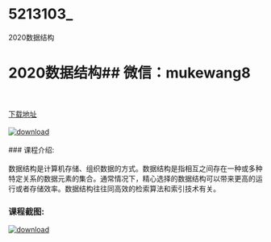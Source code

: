 # 5213103_
2020数据结构
# 2020数据结构## 微信：mukewang8
<br/></br>[下载地址](http://www.36tz.cn/article/5213103 "下载地址")
<br/></br>[![download](http://36tz.cn/muke_img/2020_05_2-87.png "下载地址")](http://www.36tz.cn/article/5213103 "下载地址")
<br/></br>### 课程介绍:<br/></br>数据结构是计算机存储、组织数据的方式。数据结构是指相互之间存在一种或多种特定关系的数据元素的集合。通常情况下，精心选择的数据结构可以带来更高的运行或者存储效率。数据结构往往同高效的检索算法和索引技术有关。

### 课程截图:
[![download](http://36tz.cn/muke_img/2020_05_1-95.png "下载地址")](http://www.36tz.cn/article/5213103 "下载地址")
